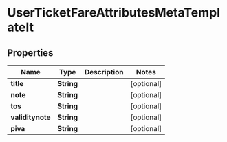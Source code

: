 
# UserTicketFareAttributesMetaTemplateIt

## Properties
Name | Type | Description | Notes
------------ | ------------- | ------------- | -------------
**title** | **String** |  |  [optional]
**note** | **String** |  |  [optional]
**tos** | **String** |  |  [optional]
**validitynote** | **String** |  |  [optional]
**piva** | **String** |  |  [optional]



